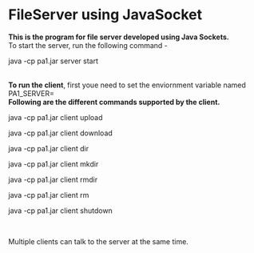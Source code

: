 # FileServer using JavaSocket

<b>This is the program for file server developed using Java Sockets.</b>
<br>
To start the server, run the following command - 
<p>java -cp pa1.jar server start <portnumber></p>
<br>
<b>To run the client</b>, first youe need to set the enviornment variable named PA1_SERVER=<hostname:port>
<br>
<b>Following are the different commands supported by the client.</b>
<p>java -cp pa1.jar client upload <path_on_client> </path/filename/on/server></p>
<p>java -cp pa1.jar client download </path/existing_filename/on/server> <path_on_client></p>
<p>java -cp pa1.jar client dir </path/existing_directory/on/server></p>
<p>java -cp pa1.jar client mkdir </path/new_directory/on/server></p>
<p>java -cp pa1.jar client rmdir </path/existing_directory/on/server></p>
<p>java -cp pa1.jar client rm </path/existing_filename/on/server></p>
<p>java -cp pa1.jar client shutdown</p>

<br>
<p>Multiple clients can talk to the server at the same time. </p>
